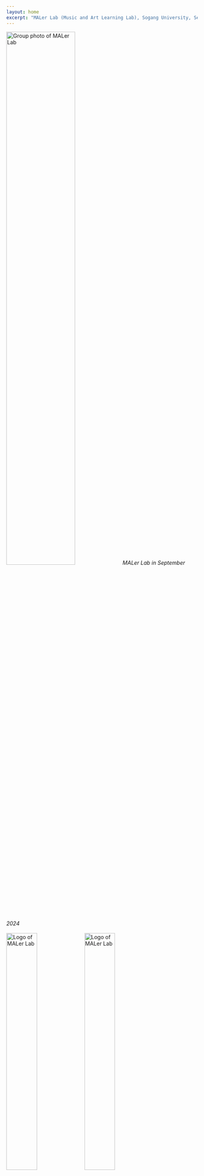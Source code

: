 ```yaml
---
layout: home
excerpt: "MALer Lab (Music and Art Learning Lab), Sogang University, Seoul, Korea"
---
```

<div class="image-caption">
    <img src="{{ site.url }}/assets/images/maler_240925.jpg" alt="Group photo of MALer Lab" width="60%"/>
    <em>MALer Lab in September 2024</em>
</div>

<br/>

<div class="title-logo">
    <img class="image-light" src="{{ site.url }}/assets/images/maler-assets/MALER_LOGO_TEXT_BLACK.png" alt="Logo of MALer Lab" width="40%" height="auto"/>
    <img class="image-dark" src="{{ site.url }}/assets/images/maler-assets/MALER_LOGO_TEXT_WHITE.png" alt="Logo of MALer Lab" width="40%"/>
</div>


**Music and Art Learning (MALer) Lab** (@ Dept. Art & Technology, Sogang University) aims to understand music and art computationally, especially through deep learning. Our research interests covers broad music information retrieval including computational modeling of music generation and music performance, computational musicology, and cross-modal generation. The ultimate goal of our research is to enhance artistic experiences in our society based on our computational understanding of music and art. 

---
<br/>

We are currently seeking highly motivated Master's/Ph.D. students for the academic year of 2025 who are interested in Deep Learning based Music Information Retrieval (MIR). The topics we are currently interested in are as follows:
- MIR for Music Education
- MIR for Korean Traditional Music (Analysis)
- MIR for Western Classical Music (Transcription, OMR, Alignment, etc)
- Symbolic Music Generation
- MIDI-to-Audio Synthesis
- Computational Musicology

<br/>

For admission, you can refer following websites. But please contact [here](mailto:dasaemj@sogang.ac.kr) before you apply.
- [Graduate Program at the Department of Art & Technology](https://creative.sogang.ac.kr/academics/academics_graduate-program-cloned-30309/)
- [Graduate School of AI](https://ai.sogang.ac.kr/ai/index_new.html)

<!--Our research group is currently at full capacity and not accepting new applicants for graduate program. Please check back for future openings. -->

If you're interested in the research conducted in our lab, we highly recommend taking AATG015 - Deep Learning for Music & Audio as it provides a solid foundation for the work we do and will give you a head start on potential research projects in the future.

<!--For any questions or further information, please contact [here](mailto:dasaemj@sogang.ac.kr)-->

--- 
<br/>

We are also hiring full-time ***Post Doc*** on MIR, starting from Fall 2024, preferably focusing on symbolic music generation in context of music education, or analysis and transcription model for Korean traditional music. The detailed job opening is not yet prepared, but if you are interested, please contact [here](mailto:dasaemj@sogang.ac.kr). 
